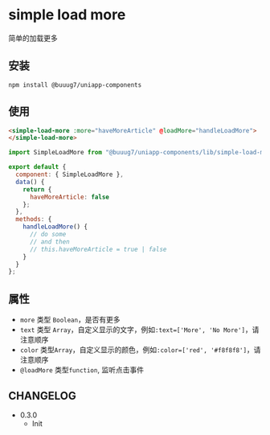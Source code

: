 # simple load more

简单的加载更多

## 安装

```
npm install @buuug7/uniapp-components
```

## 使用

```html
<simple-load-more :more="haveMoreArticle" @loadMore="handleLoadMore">
</simple-load-more>
```

```javascript
import SimpleLoadMore from "@buuug7/uniapp-components/lib/simple-load-more";

export default {
  component: { SimpleLoadMore },
  data() {
    return {
      haveMoreArticle: false
    };
  },
  methods: {
    handleLoadMore() {
      // do some
      // and then
      // this.haveMoreArticle = true | false
    }
  }
};
```

## 属性

- `more` 类型 `Boolean`，是否有更多
- `text` 类型 `Array`，自定义显示的文字，例如`:text=['More', 'No More']`，请注意顺序
- `color` 类型`Array`，自定义显示的颜色，例如`:color=['red', '#f8f8f8']`，请注意顺序
- `@loadMore` 类型`function`, 监听点击事件

## CHANGELOG

- 0.3.0
  - Init

